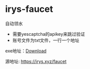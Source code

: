 # irys-faucet
自动领水
- 需要yescaptcha的apikey来跳过验证
- 账号文件为txt文件，一行一个地址

exe地址：[Download](https://github.com/Confusion-ymc/irys-faucet/releases/download/v1.0/irys_v1.exe)

源地址: https://irys.xyz/faucet
